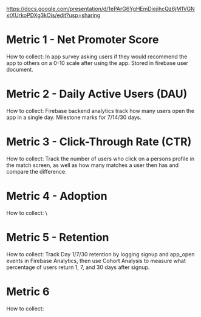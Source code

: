 https://docs.google.com/presentation/d/1ePArG6YgHEmDiejihcQz6jM1VGNxtXUrkoPDXg3kOis/edit?usp=sharing


# Metric 1 - Net Promoter Score
How to collect:  In app survey asking users if they would recommend the app to others on a 0-10 scale after using the app. Stored in firebase user document. 
# Metric 2 - Daily Active Users (DAU)
How to collect:  Firebase backend analytics track how many users open the app in a single day. Milestone marks for 7/14/30 days.
# Metric 3 - Click-Through Rate (CTR)
How to collect:  Track the number of users who click on a persons profile in the match screen, as well as how many matches a user then has and compare the difference.
# Metric 4 - Adoption
How to collect:  \
# Metric 5 - Retention
How to collect: Track Day 1/7/30 retention by logging signup and app_open events in Firebase Analytics, then use Cohort Analysis to measure what percentage of users return 1, 7, and 30 days after signup.
# Metric 6 
How to collect: 
